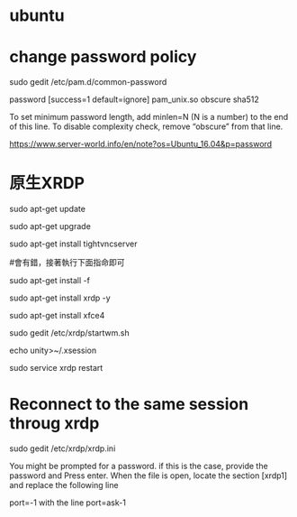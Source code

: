 # ubuntu

# change password policy
sudo gedit /etc/pam.d/common-password


password     [success=1 default=ignore]    pam_unix.so obscure sha512

To set minimum password length, add minlen=N (N is a number) to the end of this line.
To disable complexity check, remove “obscure” from that line.

https://www.server-world.info/en/note?os=Ubuntu_16.04&p=password


# 原生XRDP

sudo apt-get update

sudo apt-get upgrade

sudo apt-get install tightvncserver

#會有錯，接著執行下面指命即可

sudo apt-get install -f

sudo apt-get install xrdp -y

sudo apt-get install xfce4

sudo gedit /etc/xrdp/startwm.sh

echo unity>~/.xsession

sudo service xrdp restart


# Reconnect to the same session throug xrdp
sudo gedit /etc/xrdp/xrdp.ini

You might be prompted for a password. if this is the case, provide the password and Press enter.   When the file is open, locate the section [xrdp1] and replace the following line

port=-1
with the line
port=ask-1
